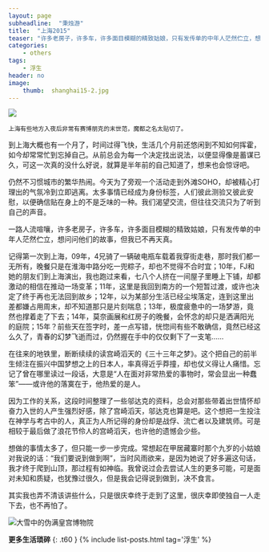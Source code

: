 ```yaml
---
layout: page
subheadline:  "秉烛游"
title:  "上海2015"
teaser: "许多老房子，许多车，许多面目模糊的精致姑娘，只有发传单的中年人茫然伫立，想问问他们的故事，但我已不再天真。"
categories:
    - others
tags:
    - 浮生
header: no
image:
    thumb:  shanghai15-2.jpg
---
```


<img src="{{ site.url}}/images/shanghai15-2.jpg" >

`上海有些地方入夜后非常有赛博朋克的末世范，魔都之名太贴切了。`

到上海大概也有一个月了，时间过得飞快，生活几个月前还悠闲到不知如何挥霍，如今却常常忙到忘掉自己。从前总会为每一个决定找出说法，以便显得像是蓄谋已久，可这一次真的没什么好说，就算是半年前的自己知道了，想来也会惊讶吧。

仍然不习惯城市的繁华热闹。今天为了旁观一个活动走到外滩SOHO，却被精心打理出的气氛冷到立即逃离。太多事情已经成为身份标签，人们彼此测验又彼此安慰，以便确信贴在身上的不是乏味的一种。我们渴望交流，但往往交流只为了听到自己的声音。

一路人流喧嚷，许多老房子，许多车，许多面目模糊的精致姑娘，只有发传单的中年人茫然伫立，想问问他们的故事，但我已不再天真。

记得第一次到上海，09年，4兄骑了一辆破电瓶车载着我穿街走巷，那时我们都一无所有，晚餐只是在淮海中路分吃一兜粽子，却也不觉得不合时宜；10年，FJ和她的朋友们到上海演出，我也跑过来看，七八个人挤在一间屋子里睡上下铺，却都激动的相信在推动一场变革；11年，这里是我回到南方的一个短暂过渡，或许也决定了终于再也无法回到故乡；12年，以为某部分生活已经尘埃落定，连到这里出差都嫌占用周末，却不知道那只是片刻喘息；13年，极度疲惫中的一场梦游，竟然也撑着走了下去；14年，莫奈画展和红房子的晚餐，会怀念的却只是洒满阳光的庭院；15年？前些天在签字时，差一点写错，恍惚间有些不敢确信，竟然已经这么久了，青春的幻梦飞逝而过，仍然握在手中的仅仅剩下了一支笔……

在往来的地铁里，断断续续的读宫崎滔天的《三十三年之梦》。这个把自己的前半生倾注在振兴中国梦想之上的日本人，率真得近乎莽撞，却也仗义得让人痛惜。忘记了曾在哪里读过一段话，大意是“人在面对非常热爱的事物时，常会显出一种蠢笨”——或许他的落寞在于，他热爱的是人。

因为工作的关系，这段时间整理了一些邬达克的资料，总会对那些带着出世情怀却奋力入世的人产生强烈好感，除了宫崎滔天，邬达克也算是吧。这个想把一生投注在神学与考古中的人，真正为人所记得的身份却是战俘、流亡者以及建筑师。可是相较于最后做了浪花节伶人的宫崎滔天，也许他的遗憾会少些。

想做的事情太多了，但只能一步一步完成。常想起在甲居藏寨时那个九岁的小姑娘对我说的话：“我们要说到做到啊”，当时风雨欲来，是因为她说了好多遍这句话，我才终于爬到山顶，那过程有如神临。我曾说过会去尝试人生的更多可能，可是面对未知和质疑，也犹豫过很久，但是我会记得说到做到，决不食言。

其实我也弄不清该讲些什么，只是很庆幸终于走到了这里，很庆幸即使独自一人走下去，也不再怕了。

<img src="{{ site.url}}/images/shanghai15.jpg" alt="大雪中的伪满皇宫博物院">


<strong>更多生活琐碎</strong>
{: .t60 }
{% include list-posts.html tag='浮生' %}